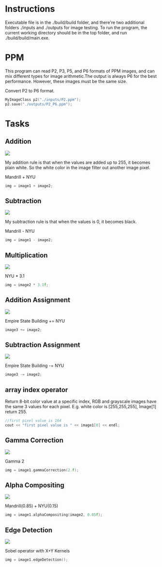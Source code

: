 # Instructions
Executable file is in the ./build/build folder, and there're two additional folders ./inputs and ./outputs for image testing. To run the program, the current working directory should be in the top folder, and run ./build/build/main.exe.

# PPM
This program can read P2, P3, P5, and P6 formats of PPM images, and can mix different types for image arithmetic.The output is always P6 for the best performance. However, these images must be the same size.  

Convert P2 to P6 format.
```cpp
MyImageClass p2("./inputs/P2.ppm");
p2.save("./outputs/P2_P6.ppm");
```

# Tasks

## Addition
![](figure/addition.jpg)

My addition rule is that when the values are added up to 255, it becomes plain white. So the white color in the image filter out another image pixel.

Mandrill + NYU
```cpp
img = image1 + image2;
```

## Subtraction
![](figure/subtraction.jpg)

My subtraction rule is that when the values is 0, it becomes black.

Mandrill - NYU
```cpp
img = image1 - image2;
```

## Multiplication
![](figure/multiplication.jpg)

NYU * 3.1
```cpp
img = image2 * 3.1f;
```
## Addition Assignment
![](figure/additionassignment.jpg)

Empire State Building += NYU
```cpp
image3 += image2;
```

## Subtraction Assignment
![](figure/subtractionassignment.jpg)

Empire State Building -= NYU
```cpp
image3 -= image2;
```
## array index operator
Return 8-bit color value at a specific index, RGB and grayscale images have the same 3 values for each pixel. E.g. white color is [255,255,255], Image[1] return 255.

```cpp
//first pixel value is 164
cout << "first pixel value is " << image1[0] << endl;
```

## Gamma Correction
![](figure/gammaCorrection.jpg)

Gamma 2
```cpp
img = image1.gammaCorrection(2.f);
```

## Alpha Compositing
![](figure/alphaCompositing.jpg)

Mandrill(0.85) + NYU(0.15)
```cpp
img = image1.alphaCompositing(image2, 0.85f);
```

## Edge Detection
![](figure/edgeDetection.jpg)

Sobel operator with  X+Y Kernels
```cpp
img = image1.edgeDetection();
```
